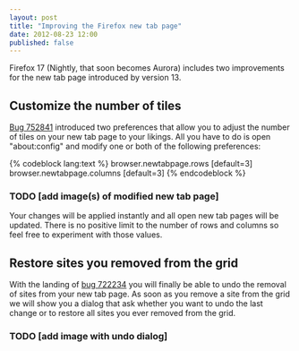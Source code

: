 ```yaml
---
layout: post
title: "Improving the Firefox new tab page"
date: 2012-08-23 12:00
published: false
---
```


Firefox 17 (Nightly, that soon becomes Aurora) includes two improvements for
the new tab page introduced by version 13.

## Customize the number of tiles

[Bug 752841](https://bugzilla.mozilla.org/show_bug.cgi?id=752841
"Bug 752841 - [New Tab Page] make the number of tabs adjustable")
introduced two preferences that allow you to adjust the number of tiles on your
new tab page to your likings. All you have to do is open "about:config" and
modify one or both of the following preferences:

{% codeblock lang:text %}
browser.newtabpage.rows [default=3]
browser.newtabpage.columns [default=3]
{% endcodeblock %}

### TODO [add image(s) of modified new tab page]

Your changes will be applied instantly and all open new tab pages will be
updated. There is no positive limit to the number of rows and columns so feel
free to experiment with those values.

## Restore sites you removed from the grid

With the landing of [bug 722234](https://bugzilla.mozilla.org/show_bug.cgi?id=722234
"Bug 722234 - [New Tab Page] provide an option to undo remove a site")
you will finally be able to undo the removal of sites from your new tab page.
As soon as you remove a site from the grid we will show you a dialog that ask
whether you want to undo the last change or to restore all sites you ever
removed from the grid.

### TODO [add image with undo dialog]

